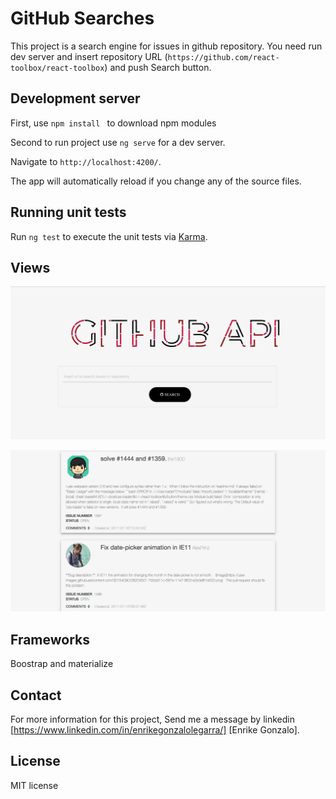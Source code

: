 # GitHub Searches 

This project is a search engine for issues in github repository.
You need run dev server and insert repository URL (`https://github.com/react-toolbox/react-toolbox`) and push Search button.

## Development server
First, use `npm install ` to download npm modules

Second to run project use  `ng serve` for a dev server. 

Navigate to `http://localhost:4200/`. 

The app will automatically reload if you change any of the source files.

## Running unit tests

Run `ng test` to execute the unit tests via [Karma](https://karma-runner.github.io).
## Views

![first View](https://github.com/EnrikeGonzaloLegarra/githubApiExample/blob/master/src/firstView.png)

![Result View](https://github.com/EnrikeGonzaloLegarra/githubApiExample/blob/master/src/resultView.png)
## Frameworks

Boostrap and materialize

## Contact

For more information for this project, 
Send me a message by linkedin  [https://www.linkedin.com/in/enrikegonzalolegarra/] [Enrike Gonzalo].

## License

MIT license 
